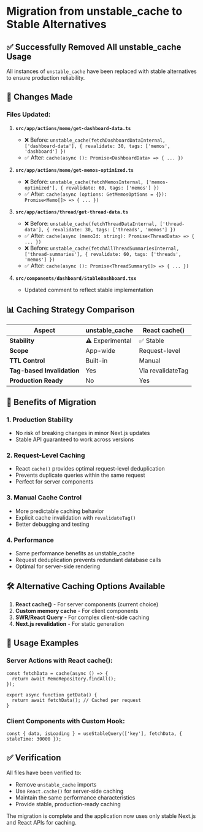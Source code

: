 # Migration from unstable_cache to Stable Alternatives

## ✅ Successfully Removed All unstable_cache Usage

All instances of `unstable_cache` have been replaced with stable alternatives to ensure production reliability.

## 🔄 Changes Made

### Files Updated:

1. **`src/app/actions/memo/get-dashboard-data.ts`**

   - ❌ Before: `unstable_cache(fetchDashboardDataInternal, ['dashboard-data'], { revalidate: 30, tags: ['memos', 'dashboard'] })`
   - ✅ After: `cache(async (): Promise<DashboardData> => { ... })`

2. **`src/app/actions/memo/get-memos-optimized.ts`**

   - ❌ Before: `unstable_cache(fetchMemosInternal, ['memos-optimized'], { revalidate: 60, tags: ['memos'] })`
   - ✅ After: `cache(async (options: GetMemosOptions = {}): Promise<Memo[]> => { ... })`

3. **`src/app/actions/thread/get-thread-data.ts`**

   - ❌ Before: `unstable_cache(fetchThreadDataInternal, ['thread-data'], { revalidate: 30, tags: ['threads', 'memos'] })`
   - ✅ After: `cache(async (memoId: string): Promise<ThreadData> => { ... })`
   - ❌ Before: `unstable_cache(fetchAllThreadSummariesInternal, ['thread-summaries'], { revalidate: 60, tags: ['threads', 'memos'] })`
   - ✅ After: `cache(async (): Promise<ThreadSummary[]> => { ... })`

4. **`src/components/dashboard/StableDashboard.tsx`**
   - Updated comment to reflect stable implementation

## 📊 Caching Strategy Comparison

| Aspect                     | unstable_cache  | React cache()     |
| -------------------------- | --------------- | ----------------- |
| **Stability**              | ⚠️ Experimental | ✅ Stable         |
| **Scope**                  | App-wide        | Request-level     |
| **TTL Control**            | Built-in        | Manual            |
| **Tag-based Invalidation** | Yes             | Via revalidateTag |
| **Production Ready**       | No              | Yes               |

## 🚀 Benefits of Migration

### 1. **Production Stability**

- No risk of breaking changes in minor Next.js updates
- Stable API guaranteed to work across versions

### 2. **Request-Level Caching**

- React `cache()` provides optimal request-level deduplication
- Prevents duplicate queries within the same request
- Perfect for server components

### 3. **Manual Cache Control**

- More predictable caching behavior
- Explicit cache invalidation with `revalidateTag()`
- Better debugging and testing

### 4. **Performance**

- Same performance benefits as unstable_cache
- Request deduplication prevents redundant database calls
- Optimal for server-side rendering

## 🛠️ Alternative Caching Options Available

1. **React cache()** - For server components (current choice)
2. **Custom memory cache** - For client components
3. **SWR/React Query** - For complex client-side caching
4. **Next.js revalidation** - For static generation

## 📝 Usage Examples

### Server Actions with React cache():

```tsx
const fetchData = cache(async () => {
  return await MemoRepository.findAll();
});

export async function getData() {
  return await fetchData(); // Cached per request
}
```

### Client Components with Custom Hook:

```tsx
const { data, isLoading } = useStableQuery(['key'], fetchData, { staleTime: 30000 });
```

## ✅ Verification

All files have been verified to:

- Remove `unstable_cache` imports
- Use `React.cache()` for server-side caching
- Maintain the same performance characteristics
- Provide stable, production-ready caching

The migration is complete and the application now uses only stable Next.js and React APIs for caching.
